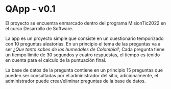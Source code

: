 # QApp - v0.1

El proyecto se encuentra enmarcado dentro del programa MisionTic2022 en el curso
Desarrollo de Software. 

La app es un proyecto simple que consiste en un cuestionario temporizado con 10
preguntas aleatorias. En un principio el tema de las preguntas va a ser *¿Que tanto
sabes de los humedales de Colombia?*, Cada pregunta tiene un tiempo limite de 30 
segundos y cuatro respuestas, el tiempo es tenido en cuenta para el calculo de
la puntuación final. 

La base de datos de la pregunta contiene en un principio 15 preguntas que pueden 
ser consultadas por el administrador del sitio, adicionalmente, el administrador 
puede crear/eliminar preguntas de la base de datos. 

